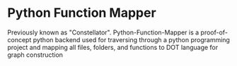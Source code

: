 # Python Function Mapper

Previously known as "Constellator". Python-Function-Mapper is a proof-of-concept python backend used for traversing through a python programming project and mapping all files, folders, and functions to DOT language for graph construction
